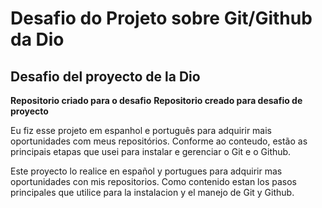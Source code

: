 # Desafio do Projeto sobre Git/Github da Dio 
## Desafio del proyecto de la Dio

**Repositorio criado para o desafio** 
**Repositorio creado para desafio de proyecto**

Eu fiz esse projeto em espanhol e português para adquirir mais oportunidades com meus repositórios. Conforme ao conteudo, estão as principais etapas que usei para instalar e gerenciar o Git e o Github.

Este proyecto lo realice en español y portugues para adquirir mas oportunidades con mis repositorios. Como contenido estan los pasos principales que utilice para la instalacion y el manejo de Git y Github.


